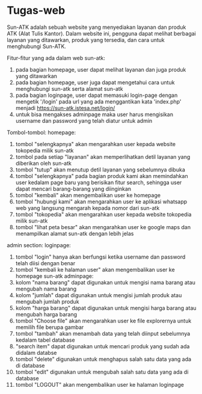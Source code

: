 # Tugas-web

Sun-ATK adalah sebuah website yang menyediakan layanan dan produk ATK (Alat Tulis Kantor). Dalam website ini, pengguna dapat melihat berbagai layanan yang ditawarkan, produk yang tersedia, dan cara untuk menghubungi Sun-ATK.

Fitur-fitur yang ada dalam web sun-atk:
1. pada bagian homepage, user dapat melihat layanan dan juga produk yang ditawarkan
2. pada bagian homepage, user juga dapat mengetahui cara untuk menghubungi sun-atk serta alamat sun-atk
3. pada bagian loginpage, user dapat memasuki login-page dengan mengetik '/login' pada url yang ada menggantikan kata 'index.php' menjadi https://sun-atk.istesa.net/login/
4. untuk bisa mengakses adminpage maka user harus mengisikan username dan password yang telah diatur untuk admin

Tombol-tombol:
homepage:
1. tombol "selengkapnya" akan mengarahkan user kepada website tokopedia milik sun-atk
2. tombol pada setiap "layanan" akan memperlihatkan detil layanan yang diberikan oleh sun-atk
3. tombol "tutup" akan menutup detil layanan yang sebelumnya dibuka
4. tombol "selengkapnya" pada bagian produk kami akan memindahkan user kedalam page baru yang berisikan fitur search, sehingga user dapat mencari barang-barang yang diinginkan
5. tombol "kembali" akan mengembalikan user ke homepage
6. tombol "hubungi kami" akan mengarahkan user ke aplikasi whatsapp web yang langsung mengarah kepada nomor dari sun-atk
7. tombol "tokopedia" akan mengarahkan user kepada website tokopedia milik sun-atk
8. tombol "lihat peta besar" akan mengarahkan user ke google maps dan menampilkan alamat sun-atk dengan lebih jelas

admin section:
loginpage:
1. tombol "login" hanya akan berfungsi ketika username dan password telah diisi dengan benar
2. tombol "kembali ke halaman user" akan mengembalikan user ke homepage sun-atk
adminpage:
2. kolom "nama barang" dapat digunakan untuk mengisi nama barang atau mengubah nama barang
3. kolom "jumlah" dapat digunakan untuk mengisi jumlah produk atau mengubah jumlah produk
4. kolom "harga barang" dapat digunakan untuk mengisi harga barang atau mengubah harga barang
5. tombol "Choose file" akan mengarahkan user ke file explorernya untuk memilih file berupa gambar
6. tombol "tambah" akan menambah data yang telah diinput sebelumnya kedalam tabel database
7. "search item" dapat digunakan untuk mencari produk yang sudah ada didalam databse
8. tombol "delete" digunakan untuk menghapus salah satu data yang ada di database
9. tombol "edit" digunakan untuk mengubah salah satu data yang ada di database
10. tombol "LOGOUT" akan mengembalikan user ke halaman loginpage